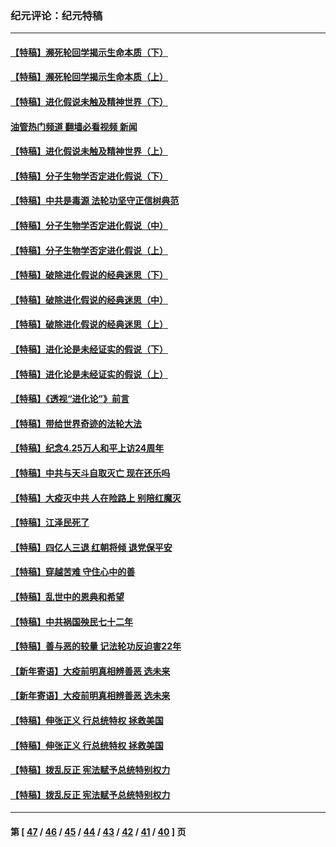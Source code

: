 ### 纪元评论：纪元特稿
---
#### [【特稿】濒死轮回学揭示生命本质（下）](../../pages/nsc424/n14069057.md?09120330) 
#### [【特稿】濒死轮回学揭示生命本质（上）](../../pages/nsc424/n14056006.md?09120330) 
#### [【特稿】进化假说未触及精神世界（下）](../../pages/nsc424/n14048707.md?09120330) 
#### [油管热门频道 翻墙必看视频 新闻](ok?09120330)
#### [【特稿】进化假说未触及精神世界（上）](../../pages/nsc424/n14042113.md?09120330) 
#### [【特稿】分子生物学否定进化假说（下）](../../pages/nsc424/n14038267.md?09120330) 
#### [【特稿】中共是毒源 法轮功坚守正信树典范](../../pages/nsc424/n14037281.md?09120330) 
#### [【特稿】分子生物学否定进化假说（中）](../../pages/nsc424/n14035548.md?09120330) 
#### [【特稿】分子生物学否定进化假说（上）](../../pages/nsc424/n14032398.md?09120330) 
#### [【特稿】破除进化假说的经典迷思（下）](../../pages/nsc424/n14029015.md?09120330) 
#### [【特稿】破除进化假说的经典迷思（中）](../../pages/nsc424/n14027341.md?09120330) 
#### [【特稿】破除进化假说的经典迷思（上）](../../pages/nsc424/n14024749.md?09120330) 
#### [【特稿】进化论是未经证实的假说（下）](../../pages/nsc424/n14022170.md?09120330) 
#### [【特稿】进化论是未经证实的假说（上）](../../pages/nsc424/n14020737.md?09120330) 
#### [【特稿】《透视“进化论”》前言](../../pages/nsc424/n14019941.md?09120330) 
#### [【特稿】带给世界奇迹的法轮大法](../../pages/nsc424/n13994132.md?09120330) 
#### [【特稿】纪念4.25万人和平上访24周年](../../pages/nsc424/n13980883.md?09120330) 
#### [【特稿】中共与天斗自取灭亡 现在还乐吗](../../pages/nsc424/n13897482.md?09120330) 
#### [【特稿】大疫灭中共 人在险路上 别陪红魔灭](../../pages/nsc424/n13890697.md?09120330) 
#### [【特稿】江泽民死了](../../pages/nsc424/n13876300.md?09120330) 
#### [【特稿】四亿人三退 红朝将倾 退党保平安](../../pages/nsc424/n13794378.md?09120330) 
#### [【特稿】穿越苦难 守住心中的善](../../pages/nsc424/n13784979.md?09120330) 
#### [【特稿】乱世中的恩典和希望](../../pages/nsc424/n13734687.md?09120330) 
#### [【特稿】中共祸国殃民七十二年](../../pages/nsc424/n13272607.md?09120330) 
#### [【特稿】善与恶的较量 记法轮功反迫害22年](../../pages/nsc424/n13086597.md?09120330) 
#### [【新年寄语】大疫前明真相辨善恶 选未来](../../pages/nsc424/n12660855.md?09120330) 
#### [【新年寄语】大疫前明真相辨善恶 选未来](../../pages/nsc424/n12660855.md?09120330) 
#### [【特稿】伸张正义 行总统特权 拯救美国](../../pages/nsc424/n12616806.md?09120330) 
#### [【特稿】伸张正义 行总统特权 拯救美国](../../pages/nsc424/n12616806.md?09120330) 
#### [【特稿】拨乱反正 宪法赋予总统特别权力](../../pages/nsc424/n12598306.md?09120330) 
#### [【特稿】拨乱反正 宪法赋予总统特别权力](../../pages/nsc424/n12598306.md?09120330) 

---
#### 第 [ [47](./47.md?09120330) / [46](./46.md?09120330) / [45](./45.md?09120330) / [44](./44.md?09120330) / [43](./43.md?09120330) / [42](./42.md?09120330) / [41](./41.md?09120330) / [40](./40.md?09120330) ] 页
